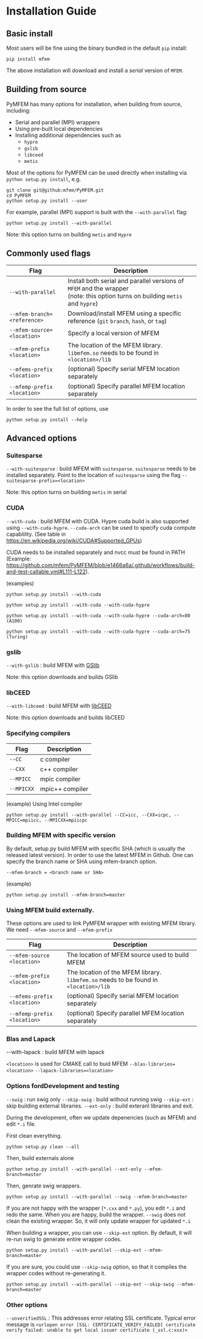 # Installation Guide

## Basic install

Most users will be fine using the binary bundled in the default `pip` install:

```shell
pip install mfem
```
The above installation will download and install a *serial* version of `MFEM`.

##  Building from source
PyMFEM has many options for installation, when building from source, including:
 - Serial and parallel (MPI) wrappers
 - Using pre-built local dependencies
 - Installing additional dependencies such as
   - `hypre`
   - `gslib`
   - `libceed`
   - `metis`

Most of the options for PyMFEM can be used directly when installing via `python setup.py install`, e.g.
```shell
git clone git@github:mfem/PyMFEM.git
cd PyMFEM
python setup.py install --user
```
For example, parallel (MPI) support is built with  the `--with-parallel` flag:
```shell
python setup.py install --with-parallel
```

Note: this option turns on building `metis` and `Hypre`

## Commonly used flags

| Flag | Description |
|------|-------------|
| `--with-parallel` | Install both serial and parallel versions of `MFEM` and the wrapper<br>(note: this option turns on building `metis` and `hypre`) |
| `--mfem-branch=<reference>` | Download/install MFEM using a specific reference (`git` `branch`, `hash`, or `tag`) |
| `--mfem-source=<location>` | Specify a local version of MFEM |
| `--mfem-prefix <location>` | The location of the MFEM library. `libmfem.so` needs to be found in `<location>/lib` |
| `--mfems-prefix <location>`| (optional) Specify serial MFEM location separately |
| `--mfemp-prefix <location>`| (optional) Specify parallel MFEM location separately |

In order to see the full list of options, use

```shell
python setup.py install --help
```

## Advanced options

### Suitesparse
`--with-suitesparse` : build MFEM with `suitesparse`. `suitesparse` needs to be installed separately.
Point to the location of `suitesparse` using the flag `--suitesparse-prefix=<location>`

Note: this option turns on building `metis` in serial

### CUDA
`--with-cuda` : build MFEM with CUDA. Hypre cuda build is also supported using
`--with-cuda-hypre`. `--cuda-arch` can be used to specify cuda compute capablility.
(See table in https://en.wikipedia.org/wiki/CUDA#Supported_GPUs)

CUDA needs to be installed separately and nvcc must be found in PATH (Example: https://github.com/mfem/PyMFEM/blob/e1466a6a/.github/workflows/build-and-test-callable.yml#L111-L122).

(examples)
```shell
python setup.py install --with-cuda

python setup.py install --with-cuda --with-cuda-hypre

python setup.py install --with-cuda --with-cuda-hypre --cuda-arch=80 (A100)

python setup.py install --with-cuda --with-cuda-hypre --cuda-arch=75 (Turing)
```

### gslib
`--with-gslib` : build MFEM with [GSlib](https://github.com/Nek5000/gslib)

Note: this option downloads and builds GSlib

### libCEED
`--with-libceed` : build MFEM with [libCEED](https://github.com/CEED/libCEED)

Note: this option downloads and builds libCEED

### Specifying compilers
| Flag | Description |
|------|--------|
| `--CC` | c compiler |
| `--CXX` | c++ compiler |
| `--MPICC` | mpic compiler |
| `--MPICXX` | mpic++ compiler |

(example)
Using Intel compiler
```shell
python setup.py install --with-parallel --CC=icc, --CXX=icpc, --MPICC=mpiicc, --MPICXX=mpiicpc
```

### Building MFEM with specific version
By default, setup.py build MFEM with specific SHA (which is usually the released latest version).
In order to use the latest MFEM in Github. One can specify the branch name or SHA using mfem-branch
option.

`--mfem-branch = <branch name or SHA>`

(example)
```shell
python setup.py install --mfem-branch=master
```

### Using MFEM build externally.
These options are used to link PyMFEM wrapper with existing MFEM library. We need `--mfem-source`
and `--mfem-prefix`

| Flag                       | Description                                                       |
|----------------------------|-------------------------------------------------------------------|
| `--mfem-source <location>` | The location of MFEM source used to build MFEM |
| `--mfem-prefix <location>` | The location of the MFEM library. `libmfem.so` needs to be found in `<location>/lib` |
| `--mfems-prefix <location>`| (optional) Specify serial MFEM location separately |
| `--mfemp-prefix <location>`| (optional) Specify parallel MFEM location separately |


### Blas and Lapack
--with-lapack : build MFEM with lapack

`<location>` is used for CMAKE call to buid MFEM
`--blas-libraries=<location>`
`--lapack-libraries=<location>`

### Options fordDevelopment and testing
`--swig` : run swig only
`--skip-swig` : build without running swig
`--skip-ext` : skip building external libraries.
`--ext-only` : build exteranl libraries and exit.

During the development, often we update depenencies (such as MFEM) and edit `*.i` file.

First clean everything.

```shell
python setup.py clean --all
```

Then, build externals alone
```shell
python setup.py install --with-parallel --ext-only --mfem-branch=master
```

Then, genrate swig wrappers.
```shell
python setup.py install --with-parallel --swig --mfem-branch=master
```

If you are not happy with the wrapper (`*.cxx` and `*.py`), you edit `*.i` and redo
the same. When you are happy, build the wrapper. `--swig` does not clean the
existing wrapper. So, it will only update wrapper for updated `*.i`

When building a wrapper, you can use `--skip-ext` option. By default, it will re-run
swig to generate entire wrapper codes.
```shell
python setup.py install --with-parallel --skip-ext --mfem-branch=master
```

If you are sure, you could use `--skip-swig` option, so that it compiles the wrapper
codes without re-generating it.
```shell
python setup.py install --with-parallel --skip-ext --skip-swig --mfem-branch=master
```

### Other options
`--unverifiedSSL` :
   This addresses error relating SSL certificate. Typical error message is
   `<urlopen error [SSL: CERTIFICATE_VERIFY_FAILED] certificate verify failed: unable to get local issuer certificate (_ssl.c:xxx)>`


